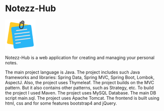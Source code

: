 # Notezz-Hub
<p>
  <img src="https://github.com/pavan-005/Notezz-Hub/blob/main/src/main/resources/static/assets/img/logo.png" width="100" alt="logo.png">
</p>

Notezz-Hub is a web application for creating and managing your personal notes.

The main project language is Java. The project includes such Java frameworks and libraries: Spring Data, Spring MVC, Spring Boot, Lombok, AspectJ. Also, the project uses Thymeleaf.
The project builds on the MVC pattern. But it also contains other patterns, such as Strategy, etc.
To build the project I used Maven.
The project uses MySQL Database. The main DB script main.sql.
The project uses Apache Tomcat.
The frontend is built using html, css and for some features bootstrap4 and jQuery.

